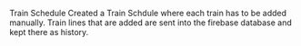 Train Schedule 
Created a Train Schdule where each train has to be added manually. 
Train lines that are added are sent into the firebase database and kept there as history.

